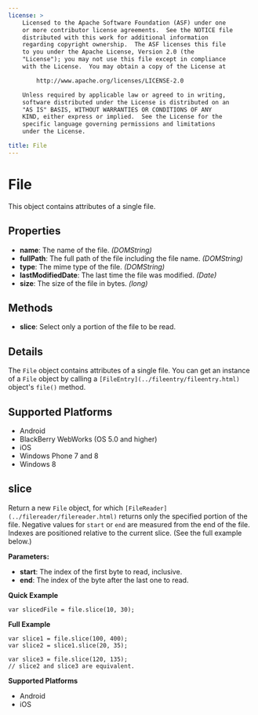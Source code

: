 ```yaml
---
license: >
    Licensed to the Apache Software Foundation (ASF) under one
    or more contributor license agreements.  See the NOTICE file
    distributed with this work for additional information
    regarding copyright ownership.  The ASF licenses this file
    to you under the Apache License, Version 2.0 (the
    "License"); you may not use this file except in compliance
    with the License.  You may obtain a copy of the License at

        http://www.apache.org/licenses/LICENSE-2.0

    Unless required by applicable law or agreed to in writing,
    software distributed under the License is distributed on an
    "AS IS" BASIS, WITHOUT WARRANTIES OR CONDITIONS OF ANY
    KIND, either express or implied.  See the License for the
    specific language governing permissions and limitations
    under the License.

title: File
---
```


File
====

This object contains attributes of a single file.

Properties
----------

- __name__: The name of the file. _(DOMString)_
- __fullPath__: The full path of the file including the file name. _(DOMString)_
- __type__: The mime type of the file. _(DOMString)_
- __lastModifiedDate__: The last time the file was modified. _(Date)_
- __size__: The size of the file in bytes. _(long)_

Methods
-------

- __slice__: Select only a portion of the file to be read.

Details
-------

The `File` object contains attributes of a single file.  You can get
an instance of a `File` object by calling a `[FileEntry](../fileentry/fileentry.html)` object's
`file()` method.

Supported Platforms
-------------------

- Android
- BlackBerry WebWorks (OS 5.0 and higher)
- iOS
- Windows Phone 7 and 8
- Windows 8

slice
--------------

Return a new `File` object, for which `[FileReader](../filereader/filereader.html)` returns only the
specified portion of the file.  Negative values for `start` or `end`
are measured from the end of the file.  Indexes are positioned
relative to the current slice. (See the full example below.)

__Parameters:__

- __start__: The index of the first byte to read, inclusive.
- __end__: The index of the byte after the last one to read.

__Quick Example__

    var slicedFile = file.slice(10, 30);

__Full Example__

    var slice1 = file.slice(100, 400);
    var slice2 = slice1.slice(20, 35);

    var slice3 = file.slice(120, 135);
    // slice2 and slice3 are equivalent.

__Supported Platforms__

- Android
- iOS

